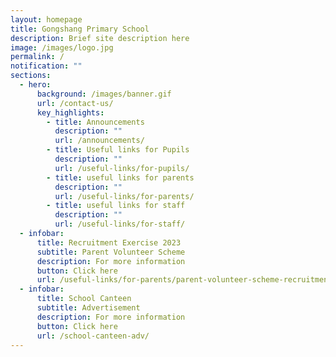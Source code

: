 ```yaml
---
layout: homepage
title: Gongshang Primary School
description: Brief site description here
image: /images/logo.jpg
permalink: /
notification: ""
sections:
  - hero:
      background: /images/banner.gif
      url: /contact-us/
      key_highlights:
        - title: Announcements
          description: ""
          url: /announcements/
        - title: Useful links for Pupils
          description: ""
          url: /useful-links/for-pupils/
        - title: useful links for parents
          description: ""
          url: /useful-links/for-parents/
        - title: useful links for staff
          description: ""
          url: /useful-links/for-staff/
  - infobar:
      title: Recruitment Exercise 2023
      subtitle: Parent Volunteer Scheme
      description: For more information
      button: Click here
      url: /useful-links/for-parents/parent-volunteer-scheme-recruitment-exercise/
  - infobar:
      title: School Canteen
      subtitle: Advertisement
      description: For more information
      button: Click here
      url: /school-canteen-adv/
---
```


